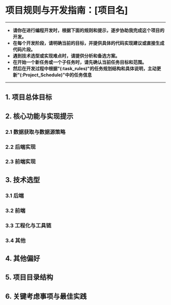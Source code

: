 # 项目规则与开发指南：[项目名]
---
- **请你在进行编程开发时，根据下面的规则和提示，逐步协助我完成这个项目的开发。**
- **在每个开发阶段，请明确当前的目标，并提供具体的代码实现建议或直接生成代码片段。**
- **遇到技术选型或实现难点时，请提供分析和备选方案。**
- **在开始一个新任务或一个子任务时，请先确认当前任务目标和范围。**
- **然后在开发过程中根据"(:task_rules)"的任务规划结构和具体说明，主动更新"(:Project_Schedule)"中的任务信息**
---

## 1. 项目总体目标

## 2. 核心功能与实现提示

### 2.1 数据获取与数据源策略

### 2.2 后端实现

### 2.3 前端实现

## 3. 技术选型

### 3.1 后端

### 3.2 前端

### 3.3 工程化与工具链

### 3.4 其他

## 4. 其他偏好

## 5. 项目目录结构

## 6. 关键考虑事项与最佳实践
